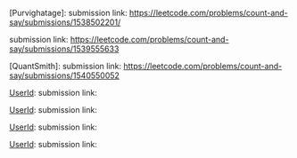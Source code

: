 [Purvighatage]:
submission link: https://leetcode.com/problems/count-and-say/submissions/1538502201/

[UserId]: 529JEITKKO
submission link: https://leetcode.com/problems/count-and-say/submissions/1539555633

[QuantSmith]:
submission link: https://leetcode.com/problems/count-and-say/submissions/1540550052

[UserId]:
submission link: 

[UserId]:
submission link: 

[UserId]:
submission link: 

[UserId]:
submission link: 
